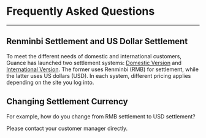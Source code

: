 # Frequently Asked Questions
---

## Renminbi Settlement and US Dollar Settlement

To meet the different needs of domestic and international customers, Guance has launched two settlement systems: [Domestic Version](https://boss.guance.com/) and [International Version](https://bill.guance.one/). The former uses Renminbi (RMB) for settlement, while the latter uses US dollars (USD). In each system, different pricing applies depending on the site you log into.

## Changing Settlement Currency

For example, how do you change from RMB settlement to USD settlement?

Please contact your customer manager directly.
